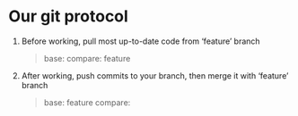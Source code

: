 # Our git protocol
1) Before working, pull most up-to-date code from ‘feature’ branch
   > base: <your initials>     compare: feature

2) After working, push commits to your branch, then merge it with ‘feature’ branch
   > base: feature     compare: <your initials>
